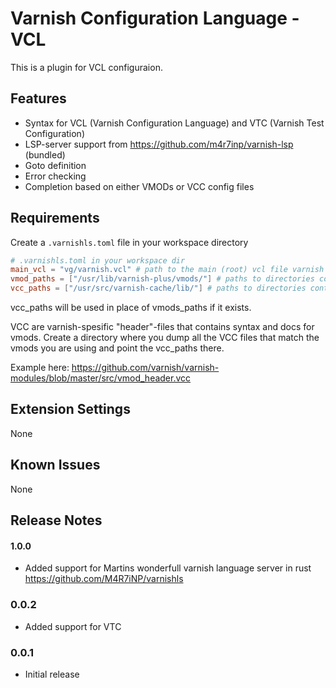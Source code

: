# Varnish Configuration Language - VCL

This is a plugin for VCL configuraion.

## Features

* Syntax for VCL (Varnish Configuration Language) and VTC (Varnish Test Configuration)
* LSP-server support from https://github.com/m4r7inp/varnish-lsp (bundled)
* Goto definition
* Error checking
* Completion based on either VMODs or VCC config files

## Requirements
Create a `.varnishls.toml` file in your workspace directory

```toml
# .varnishls.toml in your workspace dir
main_vcl = "vg/varnish.vcl" # path to the main (root) vcl file varnish uses in the workspace 
vmod_paths = ["/usr/lib/varnish-plus/vmods/"] # paths to directories containing your vmods (.so binaries)
vcc_paths = ["/usr/src/varnish-cache/lib/"] # paths to directories containing vcc files (vmod definition files)
```

vcc_paths will be used in place of vmods_paths if it exists.

VCC are varnish-spesific "header"-files that contains syntax and docs for vmods.
Create a directory where you dump all the VCC files that match the vmods you are using and point the vcc_paths there.

Example here: https://github.com/varnish/varnish-modules/blob/master/src/vmod_header.vcc


## Extension Settings

None

## Known Issues

None

## Release Notes

#### 1.0.0
* Added support for Martins wonderfull varnish language server in rust https://github.com/M4R7iNP/varnishls

### 0.0.2 
* Added support for VTC

### 0.0.1
* Initial release
